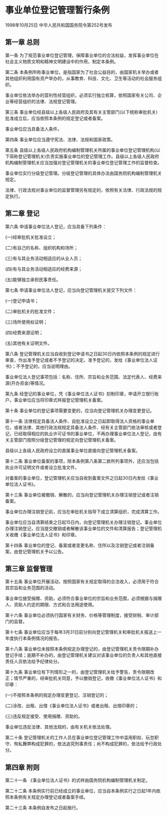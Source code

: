 # 事业单位登记管理暂行条例

1998年10月25日 中华人民共和国国务院令第252号发布　

<!-- INFO END -->

## 第一章 总则

第一条 为了规范事业单位登记管理，保障事业单位的合法权益，发挥事业单位在社会主义物质文明和精神文明建设中的作用，制定本条例。

第二条 本条例所称事业单位，是指国家为了社会公益目的，由国家机关举办或者其他组织利用国有资产举办的，从事教育、科技、文化、卫生等活动的社会服务组织。

事业单位依法举办的营利性经营组织，必须实行独立核算，依照国家有关公司、企业等经营组织的法律、法规登记管理。

第三条 事业单位经县级以上各级人民政府及其有关主管部门(以下统称审批机关)批准成立后，应当依照本条例的规定登记或者备案。

事业单位应当具备法人条件。

第四条 事业单位应当遵守宪法、法律、法规和国家政策。

第五条 县级以上各级人民政府机构编制管理机关所属的事业单位登记管理机构(以下简称登记管理机关)负责实施事业单位的登记管理工作。县级以上各级人民政府机构编制管理机关应当加强对登记管理机关的事业单位登记管理工作的监督检查。

事业单位实行分级登记管理。分级登记管理的具体办法由国务院机构编制管理机关规定。

法律、行政法规对事业单位的监督管理另有规定的，依照有关法律、行政法规的规定执行。

## 第二章 登记

第六条 申请事业单位法人登记，应当具备下列条件：

(一)经审批机关批准设立；

(二)有自己的名称、组织机构和场所；

(三)有与其业务活动相适应的从业人员；

(四)有与其业务活动相适应的经费来源；

(五)能够独立承担民事责任。

第七条 申请事业单位法人登记，应当向登记管理机关提交下列文件：

(一)登记申请书；

(二)审批机关的批准文件；

(三)场所使用权证明；

(四)经费来源证明；

(五)其他有关证明文件。

第八条 登记管理机关应当自收到登记申请书之日起30日内依照本条例的规定进行审查，作出准予登记或者不予登记的决定。准予登记的，发给《事业单位法人证书》；不予登记的，应当说明理由。

事业单位法人登记事项包括：名称、住所、宗旨和业务范围、法定代表人、经费来源(开办资金)等情况。

第九条 经登记的事业单位，凭《事业单位法人证书》刻制印章，申请开立银行账户。事业单位应当将印章式样报登记管理机关备案。

第十条 事业单位的登记事项需要变更的，应当向登记管理机关办理变更登记。

第十一条 法律规定具备法人条件、自批准设立之日起即取得法人资格的事业单位，或者法律、其他行政法规规定具备法人条件、经有关主管部门依法审核或者登记，已经取得相应的执业许可证书的事业单位，不再办理事业单位法人登记，由有关主管部门按照分级登记管理的规定向登记管理机关备案。

县级以上各级人民政府设立的直属事业单位直接向登记管理机关备案。

第十二条 事业单位备案的事项，除本条例第八条第二款所列事项外，还应当包括执业许可证明文件或者设立批准文件。

对备案的事业单位，登记管理机关应当自收到备案文件之日起30日内发给《事业单位法人证书》。

第十三条 事业单位被撤销、解散的，应当向登记管理机关办理注销登记或者注销备案。

事业单位办理注销登记前，应当在审批机关指导下成立清算组织，完成清算工作。

事业单位应当自清算结束之日起15日内，向登记管理机关办理注销登记。事业单位办理注销登记，应当提交撤销或者解散该事业单位的文件和清算报告；登记管理机关收缴《事业单位法人证书》和印章。

第十四条 事业单位的登记、备案或者变更名称、住所以及注销登记或者注销备案，由登记管理机关予以公告。

## 第三章 监督管理

第十五条 事业单位开展活动，按照国家有关规定取得的合法收入，必须用于符合其宗旨和业务范围的活动。

事业单位接受捐赠、资助，必须符合事业单位的宗旨和业务范围，必须根据与捐赠人、资助人约定的期限、方式和合法用途使用。

第十六条 事业单位必须执行国家有关财务、价格等管理制度，接受财税、审计部门的监督。

第十七条 事业单位应当于每年3月31日前分别向登记管理机关和审批机关报送上一年度执行本条例情况的报告。

第十八条 事业单位未按照本条例规定办理登记的，由登记管理机关责令限期补办登记手续；逾期不补办的，由登记管理机关建议对该事业单位的负责人和其他直接责任人员依法给予纪律处分。

第十九条 事业单位有下列情形之一的，由登记管理机关给予警告，责令限期改正；情节严重的，经审批机关同意，予以撤销登记，收缴《事业单位法人证书》和印章：

(一)不按照本条例的规定办理变更登记、注销登记的；

(二)涂改、出租、出借《事业单位法人证书》或者出租、出借印章的；

(三)违反规定接受、使用捐赠、资助的。

事业单位违反法律、其他法规的，由有关机关依法处理。

第二十条 登记管理机关的工作人员在事业单位登记管理工作中滥用职权、玩忽职守、徇私舞弊构成犯罪的，依法追究刑事责任；尚不构成犯罪的，依法给予行政处分。

## 第四章 附则

第二十一条 《事业单位法人证书》的式样由国务院机构编制管理机关制定。

第二十二条 本条例实行前已经成立的事业单位，应当自本条例实行之日起1年内依照本条例有关规定办理登记或者备案手续。

第二十三条 本条例自发布之日起施行。